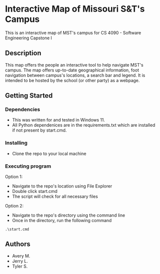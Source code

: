 # Interactive Map of Missouri S&T's Campus

This is an interactive map of MST's campus for CS 4090 - Software Engineering Capstone I

## Description

This map offers the people an interactive tool to help navigate MST's campus. The map offers up-to-date geographical
information, foot navigation between campus's locations, a search bar and legend. It is intended to be hosted by the
school (or other party) as a webpage.

## Getting Started

### Dependencies

* This was written for and tested in Windows 11.
* All Python dependenices are in the requirements.txt which are installed if not present by start.cmd.

### Installing

* Clone the repo to your local machine

### Executing program

Option 1:
* Navigate to the repo's location using File Explorer
* Double click start.cmd
* The script will check for all necessary files 

Option 2:
* Navigate to the repo's directory using the command line
* Once in the directory, run the following command
```
.\start.cmd
```

## Authors

* Avery M.
* Jerry L.
* Tyler S.
